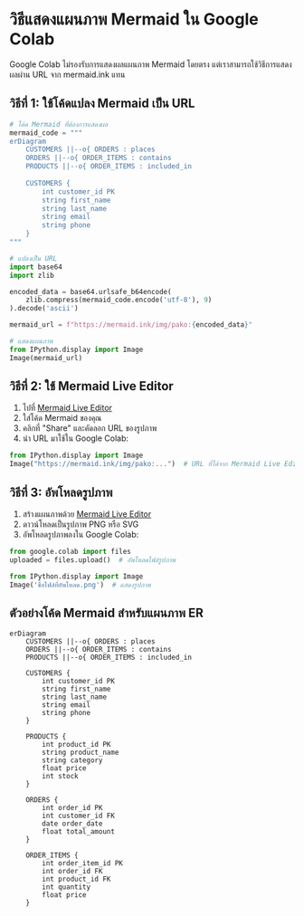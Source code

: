 # วิธีแสดงแผนภาพ Mermaid ใน Google Colab

Google Colab ไม่รองรับการแสดงผลแผนภาพ Mermaid โดยตรง แต่เราสามารถใช้วิธีการแสดงผลผ่าน URL จาก mermaid.ink แทน

## วิธีที่ 1: ใช้โค้ดแปลง Mermaid เป็น URL

```python
# โค้ด Mermaid ที่ต้องการแสดงผล
mermaid_code = """
erDiagram
    CUSTOMERS ||--o{ ORDERS : places
    ORDERS ||--o{ ORDER_ITEMS : contains
    PRODUCTS ||--o{ ORDER_ITEMS : included_in
    
    CUSTOMERS {
        int customer_id PK
        string first_name
        string last_name
        string email
        string phone
    }
"""

# แปลงเป็น URL
import base64
import zlib

encoded_data = base64.urlsafe_b64encode(
    zlib.compress(mermaid_code.encode('utf-8'), 9)
).decode('ascii')

mermaid_url = f"https://mermaid.ink/img/pako:{encoded_data}"

# แสดงแผนภาพ
from IPython.display import Image
Image(mermaid_url)
```

## วิธีที่ 2: ใช้ Mermaid Live Editor

1. ไปที่ [Mermaid Live Editor](https://mermaid.live/)
2. ใส่โค้ด Mermaid ของคุณ
3. คลิกที่ "Share" และคัดลอก URL ของรูปภาพ
4. นำ URL มาใช้ใน Google Colab:

```python
from IPython.display import Image
Image("https://mermaid.ink/img/pako:...")  # URL ที่ได้จาก Mermaid Live Editor
```

## วิธีที่ 3: อัพโหลดรูปภาพ

1. สร้างแผนภาพด้วย [Mermaid Live Editor](https://mermaid.live/)
2. ดาวน์โหลดเป็นรูปภาพ PNG หรือ SVG
3. อัพโหลดรูปภาพลงใน Google Colab:

```python
from google.colab import files
uploaded = files.upload()  # อัพโหลดไฟล์รูปภาพ

from IPython.display import Image
Image('ชื่อไฟล์ที่อัพโหลด.png')  # แสดงรูปภาพ
```

## ตัวอย่างโค้ด Mermaid สำหรับแผนภาพ ER

```
erDiagram
    CUSTOMERS ||--o{ ORDERS : places
    ORDERS ||--o{ ORDER_ITEMS : contains
    PRODUCTS ||--o{ ORDER_ITEMS : included_in
    
    CUSTOMERS {
        int customer_id PK
        string first_name
        string last_name
        string email
        string phone
    }
    
    PRODUCTS {
        int product_id PK
        string product_name
        string category
        float price
        int stock
    }
    
    ORDERS {
        int order_id PK
        int customer_id FK
        date order_date
        float total_amount
    }
    
    ORDER_ITEMS {
        int order_item_id PK
        int order_id FK
        int product_id FK
        int quantity
        float price
    }
```
